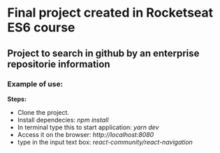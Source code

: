 # Final project created in Rocketseat ES6 course
## Project to search in github by an enterprise repositorie information
### Example of use: 
**Steps:**
- Clone the project.
- Install dependecies: *npm install*
- In terminal type this to start application: *yarn dev*
- Access it on the browser: *http://localhost:8080*
- type in the input text box: *react-community/react-navigation*
